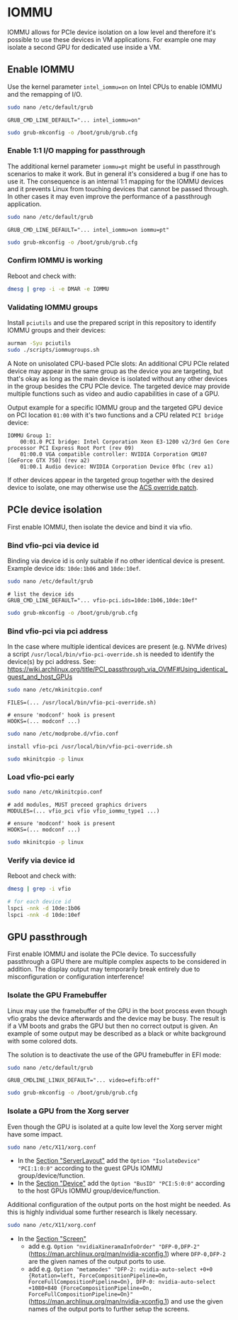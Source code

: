 # IOMMU
IOMMU allows for PCIe device isolation on a low level and therefore it's possible to use these devices in VM applications.
For example one may isolate a second GPU for dedicated use inside a VM.

## Enable IOMMU
Use the kernel parameter `intel_iommu=on` on Intel CPUs to enable IOMMU and the remapping of I/O.

```bash
sudo nano /etc/default/grub
```
```text
GRUB_CMD_LINE_DEFAULT="... intel_iommu=on"
```
```bash
sudo grub-mkconfig -o /boot/grub/grub.cfg
```

### Enable 1:1 I/O mapping for passthrough
The additional kernel parameter `iommu=pt` might be useful in passthrough scenarios to make it work.
But in general it's considered a bug if one has to use it.
The consequence is an internal 1:1 mapping for the IOMMU devices and it prevents Linux from touching devices that cannot be passed through.
In other cases it may even improve the performance of a passthrough application.

```bash
sudo nano /etc/default/grub
```
```text
GRUB_CMD_LINE_DEFAULT="... intel_iommu=on iommu=pt"
```
```bash
sudo grub-mkconfig -o /boot/grub/grub.cfg
```

### Confirm IOMMU is working
Reboot and check with:
```bash
dmesg | grep -i -e DMAR -e IOMMU
```

### Validating IOMMU groups
Install `pciutils` and use the prepared script in this repository to identify IOMMU groups and their devices:
```bash
aurman -Syu pciutils
sudo ./scripts/iommugroups.sh
```

A Note on unisolated CPU-based PCIe slots:
An additional CPU PCIe related device may appear in the same group as the device you are targeting,
but that's okay as long as the main device is isolated without any other devices in the group besides the CPU PCIe device.
The targeted device may provide multiple functions such as video and audio capabilities in case of a GPU.

Output example for a specific IOMMU group and the targeted GPU device on PCI location `01:00` with it's two functions and a CPU related `PCI bridge` device:
```text
IOMMU Group 1:
    00:01.0 PCI bridge: Intel Corporation Xeon E3-1200 v2/3rd Gen Core processor PCI Express Root Port (rev 09)
	01:00.0 VGA compatible controller: NVIDIA Corporation GM107 [GeForce GTX 750] (rev a2)
	01:00.1 Audio device: NVIDIA Corporation Device 0fbc (rev a1)
```

If other devices appear in the targeted group together with the desired device to isolate, one may otherwise use the
[ACS override patch](https://wiki.archlinux.org/title/PCI_passthrough_via_OVMF#Bypassing_the_IOMMU_groups_(ACS_override_patch)).

## PCIe device isolation
First enable IOMMU, then isolate the device and bind it via vfio.

### Bind vfio-pci via device id
Binding via device id is only suitable if no other identical device is present.
Example device ids: `10de:1b06` and `10de:10ef`.
```bash
sudo nano /etc/default/grub
```
```text
# list the device ids
GRUB_CMD_LINE_DEFAULT="... vfio-pci.ids=10de:1b06,10de:10ef"
```
```bash
sudo grub-mkconfig -o /boot/grub/grub.cfg
```

### Bind vfio-pci via pci address
In the case where multiple identical devices are present (e.g. NVMe drives) a script `/usr/local/bin/vfio-pci-override.sh` is needed to identify the device(s) by pci address.
See: https://wiki.archlinux.org/title/PCI_passthrough_via_OVMF#Using_identical_guest_and_host_GPUs

```bash
sudo nano /etc/mkinitcpio.conf
```
```text
FILES=(... /usr/local/bin/vfio-pci-override.sh)

# ensure 'modconf' hook is present
HOOKS=(... modconf ...)
```
```bash
sudo nano /etc/modprobe.d/vfio.conf
```
```text
install vfio-pci /usr/local/bin/vfio-pci-override.sh
```
```bash
sudo mkinitcpio -p linux
```

### Load vfio-pci early
```bash
sudo nano /etc/mkinitcpio.conf
```
```text
# add modules, MUST preceed graphics drivers
MODULES=(... vfio_pci vfio vfio_iommu_type1 ...)

# ensure 'modconf' hook is present
HOOKS=(... modconf ...)
```
```bash
sudo mkinitcpio -p linux
```

### Verify via device id
Reboot and check with:
```bash
dmesg | grep -i vfio

# for each device id
lspci -nnk -d 10de:1b06
lspci -nnk -d 10de:10ef
```

## GPU passthrough
First enable IOMMU and isolate the PCIe device.
To successfully passthrough a GPU there are multiple complex aspects to be considered in addition.
The display output may temporarily break entirely due to misconfiguration or configuration interference!

### Isolate the GPU Framebuffer
Linux may use the framebuffer of the GPU in the boot process even though vfio grabs the device afterwards and the device may be busy.
The result is if a VM boots and grabs the GPU but then no correct output is given.
An example of some output may be described as a black or white background with some colored dots.

The solution is to deactivate the use of the GPU framebuffer in EFI mode:
```bash
sudo nano /etc/default/grub
```
```text
GRUB_CMDLINE_LINUX_DEFAULT="... video=efifb:off"
```
```bash
sudo grub-mkconfig -o /boot/grub/grub.cfg
```

### Isolate a GPU from the Xorg server
Even though the GPU is isolated at a quite low level the Xorg server might have some impact.
``` bash
sudo nano /etc/X11/xorg.conf
```
 - In the [Section "ServerLayout"](https://man.archlinux.org/man/extra/xorg-server/xorg.conf.5.en#SERVERLAYOUT_SECTION)
   add the `Option "IsolateDevice" "PCI:1:0:0"` according to the guest GPUs IOMMU group/device/function.
 - In the [Section "Device"](https://man.archlinux.org/man/extra/xorg-server/xorg.conf.5.en#DEVICE_SECTION)
   add the `Option "BusID" "PCI:5:0:0"` according to the host GPUs IOMMU group/device/function.

Additional configuration of the output ports on the host might be needed.
As this is highly individual some further research is likely necessary.
``` bash
sudo nano /etc/X11/xorg.conf
```
 - In the [Section "Screen"](https://man.archlinux.org/man/extra/xorg-server/xorg.conf.5.en#SCREEN_SECTION)
    - add e.g. `Option "nvidiaXineramaInfoOrder" "DFP-0,DFP-2"` (https://man.archlinux.org/man/nvidia-xconfig.1)
      where `DFP-0,DFP-2` are the given names of the output ports to use.
    - add e.g. `Option "metamodes" "DFP-2: nvidia-auto-select +0+0 {Rotation=left, ForceCompositionPipeline=On, ForceFullCompositionPipeline=On}, DFP-0: nvidia-auto-select +1080+840 {ForceCompositionPipeline=On, ForceFullCompositionPipeline=On}"`
      (https://man.archlinux.org/man/nvidia-xconfig.1) and use the given names of the output ports to further setup the screens.

